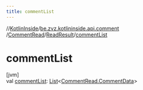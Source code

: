 ```yaml
---
title: commentList
---
```

//[KotlinInside](../../../../index.html)/[be.zvz.kotlininside.api.comment](../../index.html)
/[CommentRead](../index.html)/[ReadResult](index.html)/[commentList](comment-list.html)

# commentList

[jvm]\
val [commentList](comment-list.html): [List](https://kotlinlang.org/api/latest/jvm/stdlib/kotlin.collections/-list/index.html)<[CommentRead.CommentData](
../-comment-data/index.html)>





